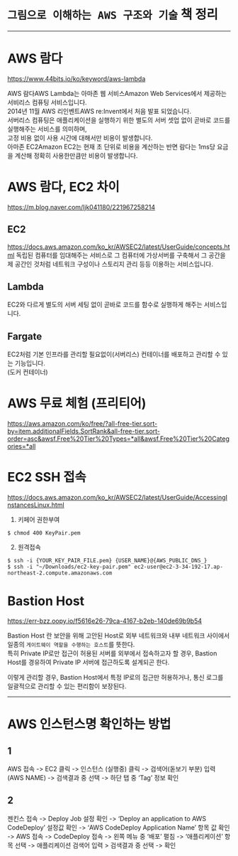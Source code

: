 # `그림으로 이해하는 AWS 구조와 기술` 책 정리 

-----

# AWS 람다
https://www.44bits.io/ko/keyword/aws-lambda   

AWS 람다AWS Lambda는 아마존 웹 서비스Amazon Web Services에서 제공하는 서비리스 컴퓨팅 서비스입니다.  
2014년 11월 AWS 리인벤트AWS re:Invent에서 처음 발표 되었습니다.  
서버리스 컴퓨팅은 애플리케이션을 실행하기 위한 별도의 서버 셋업 없이 곧바로 코드를 실행해주는 서비스를 의미하며,  
고정 비용 없이 사용 시간에 대해서만 비용이 발생합니다.  
아마존 EC2Amazon EC2는 현재 초 단위로 비용을 계산하는 반면 람다는 1ms당 요금을 계산해 정확히 사용한만큼만 비용이 발생합니다.   


# AWS 람다, EC2 차이  
https://m.blog.naver.com/ljk041180/221967258214  

## EC2  
https://docs.aws.amazon.com/ko_kr/AWSEC2/latest/UserGuide/concepts.html
독립된 컴퓨터를 임대해주는 서비스로 그 컴퓨터에 가상서버를 구축해서 그 공간을 제 공간인 것처럼 네트워크 구성이나 스토리지 관리 등등 이용하는 서비스입니다.   

## Lambda  
EC2와 다르게 별도의 서버 세팅 없이 곧바로 코드를 함수로 실행하게 해주는 서비스입니다.  

## Fargate
EC2처럼  기본 인프라를 관리할 필요없이(서버리스) 컨테이너를 배포하고 관리할 수 있는 기능입니다.  
(도커 컨테이너)  


# AWS 무료 체험 (프리티어)
https://aws.amazon.com/ko/free/?all-free-tier.sort-by=item.additionalFields.SortRank&all-free-tier.sort-order=asc&awsf.Free%20Tier%20Types=*all&awsf.Free%20Tier%20Categories=*all  


# EC2 SSH 접속
https://docs.aws.amazon.com/ko_kr/AWSEC2/latest/UserGuide/AccessingInstancesLinux.html  
1. 키페어 권한부여
```
$ chmod 400 KeyPair.pem
```
2. 원격접속
```
$ ssh -i {YOUR_KEY_PAIR_FILE.pem} {USER_NAME}@{AWS_PUBLIC_DNS_} 
$ ssh -i "~/Downloads/ec2-key-pair.pem" ec2-user@ec2-3-34-192-17.ap-northeast-2.compute.amazonaws.com  
```


# Bastion Host  
https://err-bzz.oopy.io/f5616e26-79ca-4167-b2eb-140de69b9b54

Bastion Host 란 보안을 위해 고안된 Host로 외부 네트워크와 내부 네트워크 사이에서 일종의 `게이트웨이 역할을 수행하는 호스트`를 뜻한다.  
특히 Private IP로만 접근이 허용된 서버를 외부에서 접속하고자 할 경우, Bastion Host를 경유하여 Private IP 서버에 접근하도록 설계되곤 한다.  
  
이렇게 관리할 경우, Bastion Host에서 특정 IP로의 접근만 허용하거나, 통신 로그를 일괄적으로 관리할 수 있는 편리함이 보장된다.  

 
-----


# AWS 인스턴스명 확인하는 방법
## 1
AWS 접속 -> 
EC2 클릭 -> 
인스턴스 (실행중) 클릭 -> 
검색어(돋보기 부분) 입력 (AWS NAME) -> 
검색결과 중 선택 -> 
하단 탭 중 ‘Tag’ 정보 확인

## 2
젠킨스 접속 -> 
Deploy Job 설정 확인 -> 
‘Deploy an application to AWS CodeDeploy’ 설정값 확인 -> 
‘AWS CodeDeploy Application Name’ 항목 값 확인 -> 
AWS 접속 -> 
CodeDeploy 접속 -> 
왼쪽 메뉴 중 ‘배포’ 펼침 -> 
‘애플리케이션’ 항목 선택 -> 
애플리케이션 검색어 입력 > 
검색결과 중 선택 -> 
확인